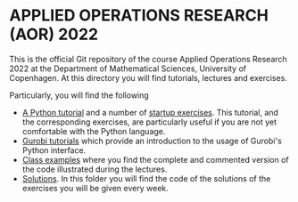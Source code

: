 # APPLIED OPERATIONS RESEARCH (AOR) 2022
This is the official Git repository of the course Applied Operations Research 2022
at the Department of Mathematical Sciences, University of Copenhagen.
At this directory you will find tutorials, lectures and exercises.

Particularly, you will find the following
- [A Python tutorial](python_material/python_tutorial.ipynb) and a number of [startup exercises](python_material/python_exercises.md). This tutorial, and the corresponding exercises, are particularly useful if you are not yet comfortable with the Python language.
- [Gurobi tutorials](gurobi_tutorials) which provide an introduction to the usage of Gurobi's Python interface.
- [Class examples](class_examples) where you find the complete and commented version of the code illustrated during the lectures. 
- [Solutions](solutions). In this folder you will find the code of the solutions of the exercises you will be given every week.  
